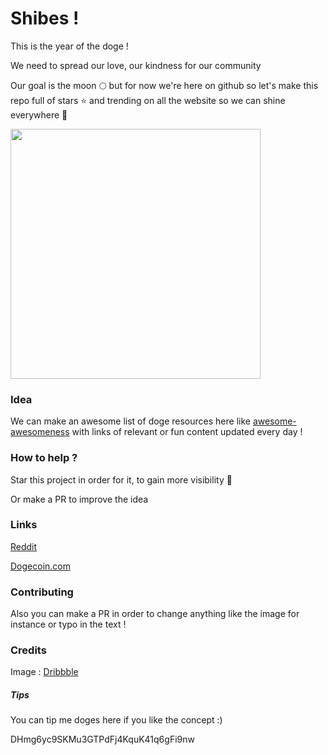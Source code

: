 # Shibes ! 

This is the year of the doge !

We need to spread our love, our kindness for our community 

Our goal is the moon :full_moon: but for now we're here on github so let's make this repo full of stars :star: and trending on all the website so we can shine everywhere :milky_way:

<img src="https://raw.githubusercontent.com/Bouhnosaure/octo_doge/master/octo_doge.png" width="400">

### Idea

We can make an awesome list of doge resources here like [awesome-awesomeness](https://github.com/bayandin/awesome-awesomeness) with links of relevant or fun content updated every day !

### How to help ?

Star this project in order for it, to gain more visibility :rocket:

Or make a PR to improve the idea

### Links

[Reddit](https://www.reddit.com/r/dogecoin)

[Dogecoin.com](http://dogecoin.com)


### Contributing

Also you can make a PR in order to change anything like the image for instance or typo in the text !

### Credits
Image : [Dribbble](https://dribbble.com/shots/1724494-Shiba-Inu)

##### Tips
You can tip me doges here if you like the concept :)

DHmg6yc9SKMu3GTPdFj4KquK41q6gFi9nw
